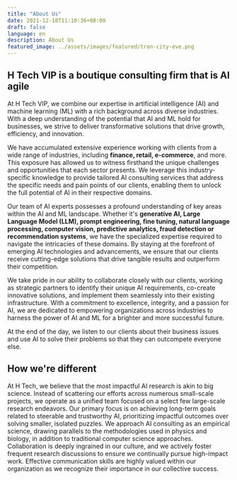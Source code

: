 ```yaml
---
title: "About Us"
date: 2021-12-18T11:10:36+08:00
draft: false
language: en
description: About Us
featured_image: ../assets/images/featured/tron-city-eve.png
---
```


## H Tech VIP is a boutique consulting firm that is AI agile ##

At H Tech VIP, we combine our expertise in artificial intelligence (AI) and machine learning (ML) with a rich background across diverse industries. With a deep understanding of the potential that AI and ML hold for businesses, we strive to deliver transformative solutions that drive growth, efficiency, and innovation.

We have accumulated extensive experience working with clients from a wide range of industries, including **finance, retail, e-commerce**, and more. This exposure has allowed us to witness firsthand the unique challenges and opportunities that each sector presents. We leverage this industry-specific knowledge to provide tailored AI consulting services that address the specific needs and pain points of our clients, enabling them to unlock the full potential of AI in their respective domains.

Our team of AI experts possesses a profound understanding of key areas within the AI and ML landscape. Whether it's **generative AI, Large Language Model (LLM), prompt engineering, fine tuning, natural language processing, computer vision, predictive analytics, fraud detection or recommendation systems**, we have the specialized expertise required to navigate the intricacies of these domains. By staying at the forefront of emerging AI technologies and advancements, we ensure that our clients receive cutting-edge solutions that drive tangible results and outperform their competition.

We take pride in our ability to collaborate closely with our clients, working as strategic partners to identify their unique AI requirements, co-create innovative solutions, and implement them seamlessly into their existing infrastructure. With a commitment to excellence, integrity, and a passion for AI, we are dedicated to empowering organizations across industries to harness the power of AI and ML for a brighter and more successful future.

At the end of the day, we listen to our clients about their business issues and use AI to solve their problems so that they can outcompete everyone else.

## How we're different ##

At H Tech, we believe that the most impactful AI research is akin to big science. Instead of scattering our efforts across numerous small-scale projects, we operate as a unified team focused on a select few large-scale research endeavors. Our primary focus is on achieving long-term goals related to steerable and trustworthy AI, prioritizing impactful outcomes over solving smaller, isolated puzzles. We approach AI consulting as an empirical science, drawing parallels to the methodologies used in physics and biology, in addition to traditional computer science approaches. Collaboration is deeply ingrained in our culture, and we actively foster frequent research discussions to ensure we continually pursue high-impact work. Effective communication skills are highly valued within our organization as we recognize their importance in our collective success.